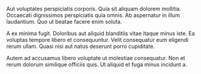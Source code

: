 Aut voluptates perspiciatis corporis. Quia sit aliquam dolorem mollitia. Occaecati dignissimos perspiciatis quia omnis. Ab aspernatur in illum laudantium. Quo ut beatae facere enim soluta.
 A ex minima fugit. Doloribus aut aliquid blanditiis vitae itaque minus iste. Ea voluptas tempore libero et consequuntur. Velit consequatur eum eligendi rerum ullam. Quasi nisi aut natus deserunt porro cupiditate.
 Autem ad accusamus libero voluptate ut molestiae consequatur. Non et rerum dolorum similique officiis quis. Ut aliquid et fuga minus incidunt a.
